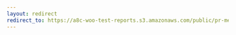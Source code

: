 ```yaml
---
layout: redirect
redirect_to: https://a8c-woo-test-reports.s3.amazonaws.com/public/pr-merge/39971/api/index.html
---
```

